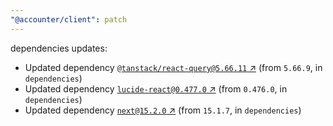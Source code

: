 ```yaml
---
"@accounter/client": patch
---
```

dependencies updates:
  - Updated dependency [`@tanstack/react-query@5.66.11` ↗︎](https://www.npmjs.com/package/@tanstack/react-query/v/5.66.11) (from `5.66.9`, in `dependencies`)
  - Updated dependency [`lucide-react@0.477.0` ↗︎](https://www.npmjs.com/package/lucide-react/v/0.477.0) (from `0.476.0`, in `dependencies`)
  - Updated dependency [`next@15.2.0` ↗︎](https://www.npmjs.com/package/next/v/15.2.0) (from `15.1.7`, in `dependencies`)
